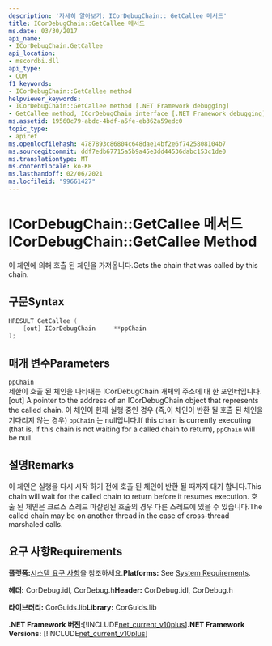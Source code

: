 ```yaml
---
description: '자세히 알아보기: ICorDebugChain:: GetCallee 메서드'
title: ICorDebugChain::GetCallee 메서드
ms.date: 03/30/2017
api_name:
- ICorDebugChain.GetCallee
api_location:
- mscordbi.dll
api_type:
- COM
f1_keywords:
- ICorDebugChain::GetCallee method
helpviewer_keywords:
- ICorDebugChain::GetCallee method [.NET Framework debugging]
- GetCallee method, ICorDebugChain interface [.NET Framework debugging]
ms.assetid: 19560c79-abdc-4bdf-a5fe-eb362a59edc0
topic_type:
- apiref
ms.openlocfilehash: 4787893c86804c648dae14bf2e6f7425808104b7
ms.sourcegitcommit: ddf7edb67715a5b9a45e3dd44536dabc153c1de0
ms.translationtype: MT
ms.contentlocale: ko-KR
ms.lasthandoff: 02/06/2021
ms.locfileid: "99661427"
---
```

# <a name="icordebugchaingetcallee-method"></a><span data-ttu-id="ec5e1-103">ICorDebugChain::GetCallee 메서드</span><span class="sxs-lookup"><span data-stu-id="ec5e1-103">ICorDebugChain::GetCallee Method</span></span>

<span data-ttu-id="ec5e1-104">이 체인에 의해 호출 된 체인을 가져옵니다.</span><span class="sxs-lookup"><span data-stu-id="ec5e1-104">Gets the chain that was called by this chain.</span></span>  
  
## <a name="syntax"></a><span data-ttu-id="ec5e1-105">구문</span><span class="sxs-lookup"><span data-stu-id="ec5e1-105">Syntax</span></span>  
  
```cpp  
HRESULT GetCallee (  
    [out] ICorDebugChain     **ppChain  
);  
```  
  
## <a name="parameters"></a><span data-ttu-id="ec5e1-106">매개 변수</span><span class="sxs-lookup"><span data-stu-id="ec5e1-106">Parameters</span></span>  

 `ppChain`  
 <span data-ttu-id="ec5e1-107">제한이 호출 된 체인을 나타내는 ICorDebugChain 개체의 주소에 대 한 포인터입니다.</span><span class="sxs-lookup"><span data-stu-id="ec5e1-107">[out] A pointer to the address of an ICorDebugChain object that represents the called chain.</span></span> <span data-ttu-id="ec5e1-108">이 체인이 현재 실행 중인 경우 (즉,이 체인이 반환 될 호출 된 체인을 기다리지 않는 경우) `ppChain` 는 null입니다.</span><span class="sxs-lookup"><span data-stu-id="ec5e1-108">If this chain is currently executing (that is, if this chain is not waiting for a called chain to return), `ppChain` will be null.</span></span>  
  
## <a name="remarks"></a><span data-ttu-id="ec5e1-109">설명</span><span class="sxs-lookup"><span data-stu-id="ec5e1-109">Remarks</span></span>  

 <span data-ttu-id="ec5e1-110">이 체인은 실행을 다시 시작 하기 전에 호출 된 체인이 반환 될 때까지 대기 합니다.</span><span class="sxs-lookup"><span data-stu-id="ec5e1-110">This chain will wait for the called chain to return before it resumes execution.</span></span> <span data-ttu-id="ec5e1-111">호출 된 체인은 크로스 스레드 마샬링된 호출의 경우 다른 스레드에 있을 수 있습니다.</span><span class="sxs-lookup"><span data-stu-id="ec5e1-111">The called chain may be on another thread in the case of cross-thread marshaled calls.</span></span>  
  
## <a name="requirements"></a><span data-ttu-id="ec5e1-112">요구 사항</span><span class="sxs-lookup"><span data-stu-id="ec5e1-112">Requirements</span></span>  

 <span data-ttu-id="ec5e1-113">**플랫폼:**[시스템 요구 사항](../../get-started/system-requirements.md)을 참조하세요.</span><span class="sxs-lookup"><span data-stu-id="ec5e1-113">**Platforms:** See [System Requirements](../../get-started/system-requirements.md).</span></span>  
  
 <span data-ttu-id="ec5e1-114">**헤더:** CorDebug.idl, CorDebug.h</span><span class="sxs-lookup"><span data-stu-id="ec5e1-114">**Header:** CorDebug.idl, CorDebug.h</span></span>  
  
 <span data-ttu-id="ec5e1-115">**라이브러리:** CorGuids.lib</span><span class="sxs-lookup"><span data-stu-id="ec5e1-115">**Library:** CorGuids.lib</span></span>  
  
 <span data-ttu-id="ec5e1-116">**.NET Framework 버전:**[!INCLUDE[net_current_v10plus](../../../../includes/net-current-v10plus-md.md)]</span><span class="sxs-lookup"><span data-stu-id="ec5e1-116">**.NET Framework Versions:** [!INCLUDE[net_current_v10plus](../../../../includes/net-current-v10plus-md.md)]</span></span>
